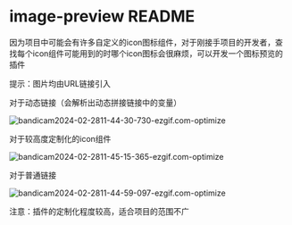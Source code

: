 # image-preview README

因为项目中可能会有许多自定义的icon图标组件，对于刚接手项目的开发者，查找每个icon组件可能用到的时哪个icon图标会很麻烦，可以开发一个图标预览的插件

提示：图片均由URL链接引入

对于动态链接（会解析出动态拼接链接中的变量）

![bandicam2024-02-2811-44-30-730-ezgif.com-optimize](D:\GoogleDownload\bandicam2024-02-2811-44-30-730-ezgif.com-optimize.gif)



对于较高度定制化的icon组件

![bandicam2024-02-2811-45-15-365-ezgif.com-optimize](D:\GoogleDownload\bandicam2024-02-2811-45-15-365-ezgif.com-optimize.gif)



对于普通链接

![bandicam2024-02-2811-44-59-097-ezgif.com-optimize](D:\GoogleDownload\bandicam2024-02-2811-44-59-097-ezgif.com-optimize.gif)



注意：插件的定制化程度较高，适合项目的范围不广

